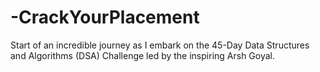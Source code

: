 # -CrackYourPlacement
Start of an incredible journey as I embark on the 45-Day Data Structures and Algorithms (DSA) Challenge led by the inspiring Arsh Goyal.
